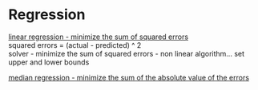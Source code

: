 # Regression

<u>linear regression - minimize the sum of squared errors</u><br>
squared errors = (actual - predicted) ^ 2<br>
solver - minimize the sum of squared errors - non linear algorithm... set upper and lower bounds<br>

<u>median regression - minimize the sum of the absolute value of the errors</u></br>



